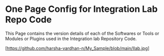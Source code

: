 # One Page Config for Integration Lab Repo Code
This Page contains the version details of each of the Softwares or Tools or Modules or Plugins used in the Integration lab Repository Code.

[https://github.com/harsha-vardhan-n/My_Sample/blob/main/Ilab.jpg]
